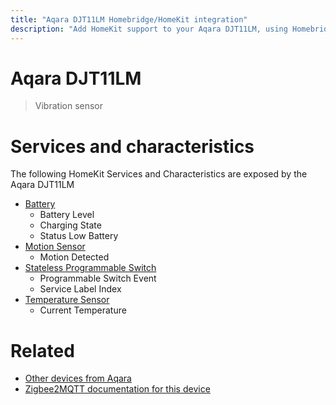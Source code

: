 ```yaml
---
title: "Aqara DJT11LM Homebridge/HomeKit integration"
description: "Add HomeKit support to your Aqara DJT11LM, using Homebridge, Zigbee2MQTT and homebridge-z2m."
---
```

<!---
This file has been GENERATED using src/docgen/docgen.ts
DO NOT EDIT THIS FILE MANUALLY!
-->
# Aqara DJT11LM
> Vibration sensor


# Services and characteristics
The following HomeKit Services and Characteristics are exposed by
the Aqara DJT11LM

* [Battery](../../battery.md)
  * Battery Level
  * Charging State
  * Status Low Battery
* [Motion Sensor](../../sensors.md)
  * Motion Detected
* [Stateless Programmable Switch](../../action.md)
  * Programmable Switch Event
  * Service Label Index
* [Temperature Sensor](../../sensors.md)
  * Current Temperature


# Related
* [Other devices from Aqara](../index.md#aqara)
* [Zigbee2MQTT documentation for this device](https://www.zigbee2mqtt.io/devices/DJT11LM.html)